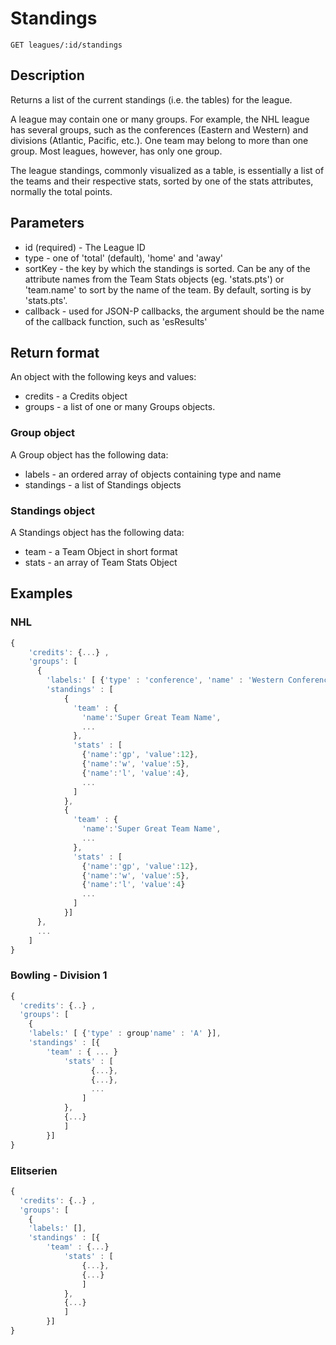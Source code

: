 # Standings

    GET leagues/:id/standings

## Description
Returns a list of the current standings (i.e. the tables) for the league. 

A league may contain one or many groups. For example, the NHL league has several groups, such as the conferences (Eastern and Western) and divisions (Atlantic, Pacific, etc.). One team may belong to more than one group. Most leagues, however, has only one group. 

The league standings, commonly visualized as a table, is essentially a list of the teams and their respective stats, sorted by one of the stats attributes, normally the total points. 

## Parameters
* id (required) - The League ID
* type - one of 'total' (default), 'home' and 'away' 
* sortKey - the key by which the standings is sorted. Can be any of the attribute names from the Team Stats objects (eg. 'stats.pts') or 'team.name' to sort by the name of the team. By default, sorting is by 'stats.pts'.   
* callback - used for JSON-P callbacks, the argument should be the name of the callback function, such as 'esResults' 

## Return format
An object with the following keys and values:
* credits - a Credits object
* groups - a list of one or many Groups objects.   

### Group object
A Group object has the following data: 
* labels - an ordered array of objects containing type and name
* standings - a list of Standings objects

### Standings object
A Standings object has the following data: 
* team - a Team Object in short format
* stats - an array of Team Stats Object

## Examples

### NHL
```javascript	
{ 
	'credits': {...} ,
	'groups': [
  	  { 
  	    'labels:' [ {'type' : 'conference', 'name' : 'Western Conference' }, {'type' : 'division', 'name' : 'Central Division' }],
  	    'standings' : [
  	    	{
  	    	  'team' : {
  	    	    'name':'Super Great Team Name',
  	    	    ...
  	    	  },
  	    	  'stats' : [
  	    	    {'name':'gp', 'value':12},
  	    	    {'name':'w', 'value':5},
  	    	    {'name':'l', 'value':4},
  	    	    ...
  	    	  ]	
  	    	},
  	    	{
  	    	  'team' : {
  	    	    'name':'Super Great Team Name',
  	    	    ...
  	    	  },
  	    	  'stats' : [
  	    	    {'name':'gp', 'value':12},
  	    	    {'name':'w', 'value':5},
  	    	    {'name':'l', 'value':4}
  	    	    ...
  	    	  ]	
  	    	}]
  	  },
  	  ...
  	]
}
```
            

### Bowling - Division 1
```javascript
{ 
  'credits': {..} ,
  'groups': [
  	{ 
  	'labels:' [ {'type' : group'name' : 'A' }],
  	'standings' : [{
		'team' : { ... }
        	'stats' : [
        		  {...}, 
        		  {...},
        		  ...
        		]
        	},
        	{...}
        	]
        }]
}
```

### Elitserien
	
```javascript
{ 
  'credits': {..} ,
  'groups': [
  	{ 
  	'labels:' [],
  	'standings' : [{
		'team' : {...}
        	'stats' : [
        		{...},
        		{...}
        		]
        	},
        	{...}
        	]
        }]
}
```


	
        	
